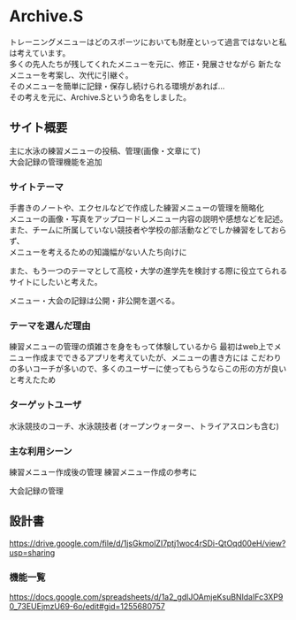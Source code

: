 # Archive.S
  
トレーニングメニューはどのスポーツにおいても財産といって過言ではないと私は考えています。  
多くの先人たちが残してくれたメニューを元に、修正・発展させながら
新たなメニューを考案し、次代に引継ぐ。  
そのメニューを簡単に記録・保存し続けられる環境があれば...  
その考えを元に、Archive.Sという命名をしました。  

## サイト概要
主に水泳の練習メニューの投稿、管理(画像・文章にて)  
大会記録の管理機能を追加

### サイトテーマ
手書きのノートや、エクセルなどで作成した練習メニューの管理を簡略化  
メニューの画像・写真をアップロードしメニュー内容の説明や感想などを記述。  
また、チームに所属していない競技者や学校の部活動などでしか練習をしておらず、  
メニューを考えるための知識幅がない人たち向けに  

また、もう一つのテーマとして高校・大学の進学先を検討する際に役立てられるサイトにしたいと考えた。  

メニュー・大会の記録は公開・非公開を選べる。  

### テーマを選んだ理由
練習メニューの管理の煩雑さを身をもって体験しているから
最初はweb上でメニュー作成までできるアプリを考えていたが、メニューの書き方には
こだわりの多いコーチが多いので、多くのユーザーに使ってもらうならこの形の方が良いと考えたため

### ターゲットユーザ
水泳競技のコーチ、水泳競技者
(オープンウォーター、トライアスロンも含む)


### 主な利用シーン
練習メニュー作成後の管理
練習メニュー作成の参考に

大会記録の管理

## 設計書
https://drive.google.com/file/d/1jsGkmolZI7ptj1woc4rSDi-QtOqd00eH/view?usp=sharing

### 機能一覧
https://docs.google.com/spreadsheets/d/1a2_gdlJOAmjeKsuBNldaIFc3XP90_73EUEjmzU69-6o/edit#gid=1255680757


